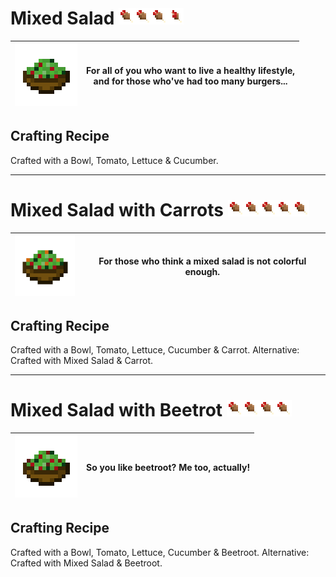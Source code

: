 # Mixed Salad ![Food Full](https://github.com/NemoNotFound/NemoNotFound/blob/master/resources/minecraft_projects/galleries/nemos_farming/food_full.png?raw=true)![Food Full](https://github.com/NemoNotFound/NemoNotFound/blob/master/resources/minecraft_projects/galleries/nemos_farming/food_full.png?raw=true)![Food Full](https://github.com/NemoNotFound/NemoNotFound/blob/master/resources/minecraft_projects/galleries/nemos_farming/food_full.png?raw=true)![Food Full](https://github.com/NemoNotFound/NemoNotFound/blob/master/resources/minecraft_projects/galleries/nemos_farming/food_half.png?raw=true)
| ![Mixed Salad](https://github.com/NemoNotFound/NemoNotFound/blob/master/resources/minecraft_projects/galleries/nemos_farming/mixed_salad.png?raw=true) | For all of you who want to live a healthy lifestyle,<br>and for those who've had too many burgers... |
|--------------------------------------------------------------------------------------------------------------------------------------------------------|------------------------------------------------------------------------------------------------------|

## Crafting Recipe
Crafted with a Bowl, Tomato, Lettuce & Cucumber.

---

# Mixed Salad with Carrots ![Food Full](https://github.com/NemoNotFound/NemoNotFound/blob/master/resources/minecraft_projects/galleries/nemos_farming/food_full.png?raw=true)![Food Full](https://github.com/NemoNotFound/NemoNotFound/blob/master/resources/minecraft_projects/galleries/nemos_farming/food_full.png?raw=true)![Food Full](https://github.com/NemoNotFound/NemoNotFound/blob/master/resources/minecraft_projects/galleries/nemos_farming/food_full.png?raw=true)![Food Full](https://github.com/NemoNotFound/NemoNotFound/blob/master/resources/minecraft_projects/galleries/nemos_farming/food_full.png?raw=true)![Food Full](https://github.com/NemoNotFound/NemoNotFound/blob/master/resources/minecraft_projects/galleries/nemos_farming/food_full.png?raw=true)
| ![Mixed Salad with Carrots](https://github.com/NemoNotFound/NemoNotFound/blob/master/resources/minecraft_projects/galleries/nemos_farming/mixed_salad_with_carrots.png?raw=true) | For those who think a mixed salad is not colorful enough. |
|----------------------------------------------------------------------------------------------------------------------------------------------------------------------------------|-----------------------------------------------------------|

## Crafting Recipe
Crafted with a Bowl, Tomato, Lettuce, Cucumber & Carrot.
Alternative: Crafted with Mixed Salad & Carrot.

---

# Mixed Salad with Beetrot ![Food Full](https://github.com/NemoNotFound/NemoNotFound/blob/master/resources/minecraft_projects/galleries/nemos_farming/food_full.png?raw=true)![Food Full](https://github.com/NemoNotFound/NemoNotFound/blob/master/resources/minecraft_projects/galleries/nemos_farming/food_full.png?raw=true)![Food Full](https://github.com/NemoNotFound/NemoNotFound/blob/master/resources/minecraft_projects/galleries/nemos_farming/food_full.png?raw=true)![Food Full](https://github.com/NemoNotFound/NemoNotFound/blob/master/resources/minecraft_projects/galleries/nemos_farming/food_full.png?raw=true)
| ![Mixed Salad with Beetroot](https://github.com/NemoNotFound/NemoNotFound/blob/master/resources/minecraft_projects/galleries/nemos_farming/mixed_salad_with_beetroot.png?raw=true) | So you like beetroot? Me too, actually! |
|------------------------------------------------------------------------------------------------------------------------------------------------------------------------------------|-----------------------------------------|

## Crafting Recipe
Crafted with a Bowl, Tomato, Lettuce, Cucumber & Beetroot.
Alternative: Crafted with Mixed Salad & Beetroot.